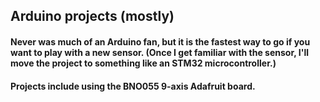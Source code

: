 ##  Arduino projects (mostly)

####  Never was much of an Arduino fan, but it is the fastest way to go if you want to play with a new sensor.  (Once I get familiar with the sensor, I'll move the project to something like an STM32 microcontroller.)  

####  Projects include using the BNO055 9-axis Adafruit board. 
